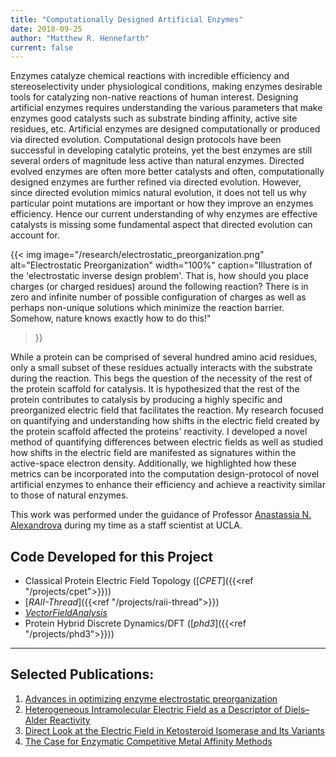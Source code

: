 ```yaml
---
title: "Computationally Designed Artificial Enzymes"
date: 2018-09-25
author: "Matthew R. Hennefarth"
current: false
---
```

Enzymes catalyze chemical reactions with incredible efficiency and stereoselectivity under physiological conditions, making enzymes desirable tools for catalyzing non-native reactions of human interest. Designing artificial enzymes requires understanding the various parameters that make enzymes good catalysts such as substrate binding affinity, active site residues, etc. Artificial enzymes are designed computationally or produced via directed evolution. Computational design protocols have been successful in developing catalytic proteins, yet the best enzymes are still several orders of magnitude less active than natural enzymes. Directed evolved enzymes are often more better catalysts and often, computationally designed enzymes are further refined via directed evolution. However, since directed evolution mimics natural evolution, it does not tell us why particular point mutations are important or how they improve an enzymes efficiency. Hence our current understanding of why enzymes are effective catalysts is missing some fundamental aspect that directed evolution can account for. 

{{< img image="/research/electrostatic_preorganization.png" alt="Electrostatic Preorganization" width="100%"
    caption="Illustration of the 'electrostatic inverse design problem'. That is, how should you place charges (or charged residues) around the following reaction? There is in zero and infinite number of possible configuration of charges as well as perhaps non-unique solutions which minimize the reaction barrier. Somehow, nature knows exactly how to do this!"
>}}

While a protein can be comprised of several hundred amino acid residues, only a small subset of these residues actually interacts with the substrate during the reaction. This begs the question of the necessity of the rest of the protein scaffold for catalysis. It is hypothesized that the rest of the protein contributes to catalysis by producing a highly specific and preorganized electric field that facilitates the reaction. My research focused on quantifying and understanding how shifts in the electric field created by the protein scaffold affected the proteins' reactivity. I developed a novel method of quantifying differences between electric fields as well as studied how shifts in the electric field are manifested as signatures within the active-space electron density. Additionally, we highlighted how these metrics can be incorporated into the computation design-protocol of novel artificial enzymes to enhance their efficiency and achieve a reactivity similar to those of natural enzymes.

This work was performed under the guidance of Professor [Anastassia N. Alexandrova](https://www.chem.ucla.edu/~ana/) during my time as a staff scientist at UCLA.

## Code Developed for this Project
- Classical Protein Electric Field Topology ([*CPET*]({{<ref "/projects/cpet">}}))
- [*RAII-Thread*]({{<ref "/projects/raii-thread">}})
- [*VectorFieldAnalysis*](https://github.com/matthew-hennefarth/VectorFieldAnalysis)
- Protein Hybrid Discrete Dynamics/DFT ([*phd3*]({{<ref "/projects/phd3">}}))

---
## Selected Publications:
1. [Advances in optimizing enzyme electrostatic preorganization][*Curr. Opin. Struct. Biol.* **2022**, 72, 1]
2. [Heterogeneous Intramolecular Electric Field as a Descriptor of Diels–Alder Reactivity][*JPC A* **2021**, 125, 1289]
3. [Direct Look at the Electric Field in Ketosteroid Isomerase and Its Variants][*ACS Catal.* **2020**, 10, 9915]
4. [The Case for Enzymatic Competitive Metal Affinity Methods][*ACS Catal.* **2020**, 10, 2298]

[comment]: <Reference Hyperlinkes>
[*ACS Catal.* **2020**, 10, 2298]: https://dx.doi.org/10.1021/acscatal.9b04831
[*Curr. Opin. Struct. Biol.* **2022**, 72, 1]: https://dx.doi.org/10.1016/j.sbi.2021.06.006
[*JPC A* **2021**, 125, 1289]: https://dx.doi.org/10.1021/acs.jpca.1c00181
[*ACS Catal.* **2020**, 10, 9915]: https://dx.doi.org/10.1021/acscatal.0c02795
